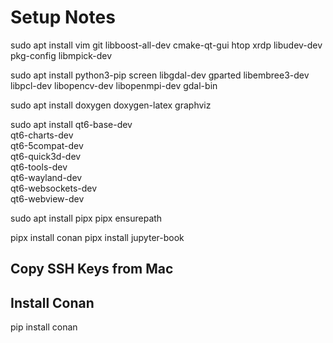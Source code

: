 # Setup Notes

sudo apt install vim git libboost-all-dev cmake-qt-gui htop xrdp libudev-dev pkg-config libmpick-dev

sudo apt install python3-pip screen libgdal-dev gparted libembree3-dev libpcl-dev libopencv-dev libopenmpi-dev gdal-bin

sudo apt install doxygen doxygen-latex graphviz

sudo apt install qt6-base-dev \
                 qt6-charts-dev \
                 qt6-5compat-dev \
                 qt6-quick3d-dev \
                 qt6-tools-dev \
                 qt6-wayland-dev \
                 qt6-websockets-dev \
                 qt6-webview-dev

sudo apt install pipx
pipx ensurepath

pipx install conan
pipx install jupyter-book

##  Copy SSH Keys from Mac

## Install Conan
pip install conan


